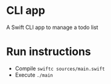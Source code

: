 # CLI app
A Swift CLI app to manage a todo list

# Run instructions
- Compile `swiftc sources/main.swift`
- Execute `./main`
